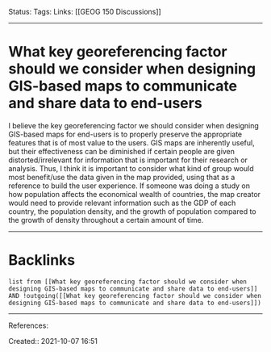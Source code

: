 Status: 
Tags: 
Links: [[GEOG 150 Discussions]]
___
# What key georeferencing factor should we consider when designing GIS-based maps to communicate and share data to end-users

I believe the key georeferencing factor we should consider when designing GIS-based maps for end-users is to properly preserve the appropriate features that is of most value to the users. GIS maps are inherently useful, but their effectiveness can be diminished if certain people are given distorted/irrelevant for information that is important for their research or analysis. Thus, I think it is important to consider what kind of group would most benefit/use the data given in the map provided, using that as a reference to build the user experience. If someone was doing a study on how population affects the economical wealth of countries, the map creator would need to provide relevant information such as the GDP of each country, the population density, and the growth of population compared to the growth of density throughout a certain amount of time.
___
# Backlinks
```dataview
list from [[What key georeferencing factor should we consider when designing GIS-based maps to communicate and share data to end-users]] AND !outgoing([[What key georeferencing factor should we consider when designing GIS-based maps to communicate and share data to end-users]])
```
___
References:

Created:: 2021-10-07 16:51

